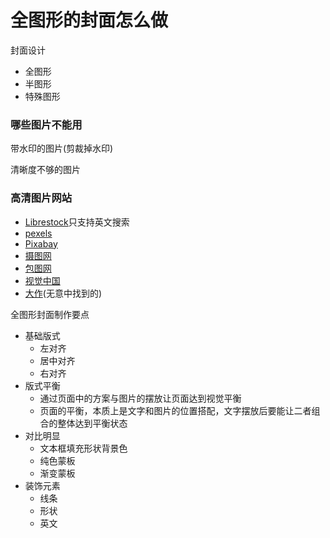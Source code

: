 # 全图形的封面怎么做

封面设计

- 全图形
- 半图形
- 特殊图形



### 哪些图片不能用

带水印的图片(剪裁掉水印)

清晰度不够的图片

### 高清图片网站

- [Librestock](https://librestock.com/)只支持英文搜索
- [pexels](https://www.pexels.com/zh-cn/)
- [Pixabay](https://pixabay.com/)
- [摄图网](https://699pic.com/)
- [包图网](https://ibaotu.com/)
- [视觉中国](https://www.vcg.com/)
- [大作](https://www.bigbigwork.com/)(无意中找到的)



全图形封面制作要点

- 基础版式
  - 左对齐
  - 居中对齐
  - 右对齐
- 版式平衡
  - 通过页面中的方案与图片的摆放让页面达到视觉平衡
  - 页面的平衡，本质上是文字和图片的位置搭配，文字摆放后要能让二者组合的整体达到平衡状态
- 对比明显
  - 文本框填充形状背景色
  - 纯色蒙板
  - 渐变蒙板
- 装饰元素
  - 线条
  - 形状
  - 英文

